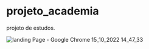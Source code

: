 # projeto_academia
projeto de estudos.

![landing Page - Google Chrome 15_10_2022 14_47_33](https://user-images.githubusercontent.com/108640493/196003143-289f9d7a-c46c-433f-be9e-e7858eef3da8.png)

